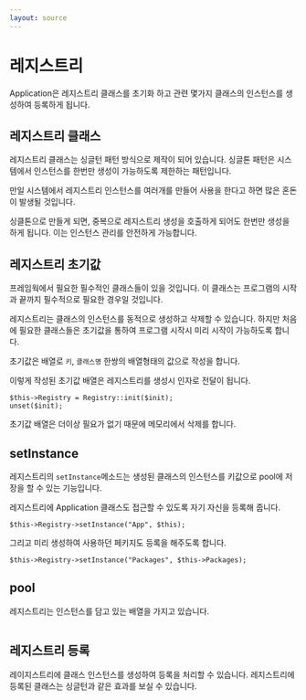 ```yaml
---
layout: source
---
```

# 레지스트리
Application은 레지스트리 클래스를 초기화 하고 관련 몇가지 클래스의 인스턴스를 생성하여 등록하게 됩니다.

## 레지스트리 클래스
레지스트리 클래스는 싱글턴 패턴 방식으로 제작이 되어 있습니다. 싱글톤 패턴은 시스템에서 인스턴스를 한번만 생성이 가능하도록 제한하는 패턴입니다.

만일 시스템에서 레지스트리 인스턴스를 여러개를 만들어 사용을 한다고 하면 많은 혼돈이 발생될 것입니다.

싱클톤으로 만들게 되면, 중복으로 레지스트리 생성을 호출하게 되어도 한번만 생성을 하게 됩니다. 이는 인스턴스 관리를 안전하게 가능합니다.


## 레지스트리 초기값
프레임웍에서 필요한 필수적인 클래스들이 있을 것입니다. 이 클래스는 프로그램의 시작과 끝까지 필수적으로 필요한 경우일 것입니다.

레지스트리는 클래스의 인스턴스를 동적으로 생성하고 삭제할 수 있습니다.
하지만 처음에 필요한 클래스들은 초기값을 통하여 프로그램 시작시 미리 시작이 가능하도록 합니다.

초기값은 배열로 `키`, `클래스명` 한쌍의 배열형태의 값으로 작성을 합니다.

이렇게 작성된 초기값 배열은 레지스트리를 생성시 인자로 전달이 됩니다.

```
$this->Registry = Registry::init($init);
unset($init);
```

초기값 배열은 더이상 필요가 없기 때문에 메모리에서 삭제를 합니다.

## setInstance

레지스트리의 `setInstance`메소드는 생성된 클래스의 인스턴스를 키값으로 pool에 저장을 할 수 있는 기능입니다.

레지스트리에 Application 클래스도 접근할 수 있도록 자기 자신을 등록해 줍니다.
```
$this->Registry->setInstance("App", $this);
```

그리고 미리 생성하여 사용하던 페키지도 등록을 해주도록 합니다.

```
$this->Registry->setInstance("Packages", $this->Packages);
```

## pool
레지스트리는 인스턴스를 담고 있는 배열을 가지고 있습니다.
```

```


## 레지스트리 등록
레이지스트리에 클래스 인스턴스를 생성하여 등록을 처리할 수 있습니다.
레지스트리에 등록된 클래스는 싱글턴과 같은 효과를 보실 수 있습니다.

```php

```
